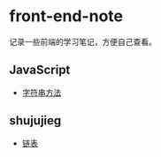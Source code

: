 <!--
 * @Author: your name
 * @Date: 2021-03-20 10:48:05
 * @LastEditTime: 2021-03-20 21:24:39
 * @LastEditors: Please set LastEditors
 * @Description: In User Settings Edit
 * @FilePath: /front-end-note/README.md
-->
# front-end-note
记录一些前端的学习笔记，方便自己查看。

## JavaScript
* [字符串方法](https://github.com/rongwei-alisa/front-end-note/blob/master/JavaScript/JS%E5%9F%BA%E7%A1%80/String.md)

## shujujieg
* [链表](https://github.com/rongwei-alisa/front-end-note/blob/master/%E6%95%B0%E6%8D%AE%E7%BB%93%E6%9E%84/%E9%93%BE%E8%A1%A8.md)